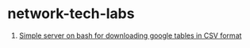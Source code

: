# network-tech-labs

1. [Simple server on bash for downloading google tables in CSV format](https://github.com/MikhailNakhatovich/network-tech-labs/tree/main/lab1)
